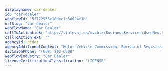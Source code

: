 ```yaml
---
displayname: car-dealer
id: "car-dealer"
webflowId: "5f772955e10dec1c36024f1b"
urlSlug: "car-dealer"
webflowName: "Car Dealer"
callToActionLink: "http://state.nj.us/mvcbiz/BusinessServices/UsedNew.htm"
callToActionText: ""
agencyId: njdot
agencyAdditionalContext: "Motor Vehicle Commission, Bureau of Registration and Titles"
divisionPhone: "(609) 292-6500"
webflowIndustry: "Car Dealer"
licenseCertificationClassification: "LICENSE"
---
```

